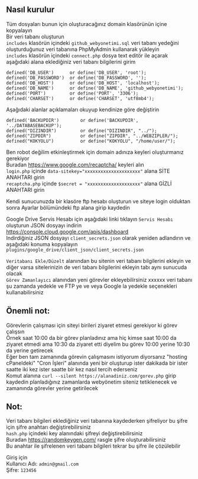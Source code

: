 ## Nasıl kurulur<br />
Tüm dosyaları bunun için oluşturacağınız domain klasörünün içine kopyalayın<br />
Bir veri tabanı oluşturun<br />
`includes` klasörün içindeki `github_webyonetimi.sql` veri tabanı yedeğini oluşturduğunuz veri tabanına PhpMyAdmin kullanarak yükleyin<br />
`includes` klasörün içindeki `connect.php` dosya text editör ile açarak aşağıdaki alana eklediğiniz veri tabanı bilgilerini girim<br />

    defined('DB_USER')      or define('DB_USER', 'root');
    defined('DB_PASSWORD')  or define('DB_PASSWORD', '');
    defined('DB_HOST')      or define('DB_HOST', 'localhost');
    defined('DB_NAME')      or define('DB_NAME', 'github_webyonetimi');
    defined('PORT')         or define('PORT', '3306');
    defined('CHARSET')      or define('CHARSET', 'utf8mb4');

Aşağıdaki alanlar açıklamaları okuyup kendinize göre değiştirin<br />

    defined('BACKUPDIR')        or define('BACKUPDIR', '../DATABASEBACKUP');
    defined("DIZINDIR")         or define("DIZINDIR", "../");
    defined("ZIPDIR")           or define("ZIPDIR", "../WEBZIPLER/");
    defined("KOKYOLU")          or define("KOKYOLU", "/home/user/");

Ben robot değilim etkinleştirmek için domain adınıza keyleri oluşturmanız gerekiyor<br />
Buradan https://www.google.com/recaptcha/ keyleri alın<br />
`login.php` içinde `data-sitekey="xxxxxxxxxxxxxxxxxxxxx"` alana SİTE ANAHTARI girin<br />
`recaptcha.php` içinde `$secret = "xxxxxxxxxxxxxxxxxxxx"` alana GİZLİ ANAHTARI girin<br />

Kendi sunucunuzda bir klasöre ftp hesabı oluşturun ve siteye login olduktan sonra Ayarlar bölümündeki ftp alana girip kaydedin<br />

Google Drive Servis Hesabı için aşağıdaki linki tıklayın `Servis Hesabı` oluşturun JSON dosyayı indirin<br />
https://console.cloud.google.com/apis/dashboard<br />
Indirdiğiniz JSON dosyayı `client_secrets.json` olarak yeniden adlandırın ve aşağıdaki konuma kopyalayın<br />
`plugins/google_drive/client_json/client_secrets.json`<br />

`Veritabanı Ekle/Düzelt` alanından bu sitenin veri tabanı bilgilerini ekleyin ve diğer varsa sitelerinizin de veri tabanı bilgilerini ekleyin tabı aynı sunucuda olacak<br />
`Görev Zamanlayıcı` alanından yeni görevler ekleyebilirsiniz xxxxxx veri tabanı şu zamanda yedekle ve FTP ye ve veya Google la yedekle seçenekleri kullanabilirsiniz<br />

## Önemli not:<br />
Görevlerin çalışması için siteyi birileri ziyaret etmesi gerekiyor ki görev çalışsın<br />
Örnek saat 10:00 da bir görev planladınız ama hiç kimse saat 10:00 da ziyaret etmedi ama 10:30 da ziyaret etti diyelim bu görev 10:00 yerine 10:30 da yerine getirecek<br />
Eğer ben tam zamanında görevin çalışmasını istiyorum diyorsanız "hosting cPaneldeki" "Cron İşleri" alanında yeni bir oluşturup ister dakikada bir ister saatte iki kez ister saatte bir kez nasıl tercih ederseniz<br />
Komut alanına `curl --silent https://alanadiniz.com/gorev.php` girip kaydedin planladığınız zamanlarda webyönetim siteniz tetiklenecek ve zamanında görevler yerine getirilecek<br />

## Not:<br />
Veri tabanı bilgileri eklediğiniz veri tabanına kaydederken şifreliyor bu şifre için şifre anahtarı değiştirebilirsiniz<br />
`hash.php` içindeki key alanındaki şifreyi değiştirebilirsiniz<br />
Buradan https://randomkeygen.com/ rasgle şifre oluşturabilirsiniz<br />
Bu anahtar ile şifrelenen veri tabanı bilgileri tekrar bu şifre ile çözülebilir<br />

Giriş için<br />
Kullanıcı Adı: `admin@gmail.com`<br />
Şifre: `123456`<br />
